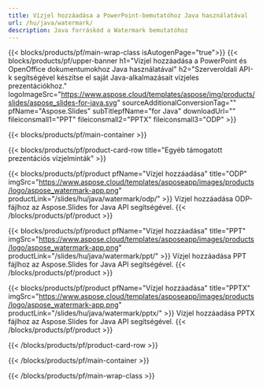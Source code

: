 ```yaml
---
title: Vízjel hozzáadása a PowerPoint-bemutatóhoz Java használatával
url: /hu/java/watermark/
description: Java forráskód a Watermark bemutatóhoz
---
```


{{< blocks/products/pf/main-wrap-class isAutogenPage="true">}}
{{< blocks/products/pf/upper-banner h1="Vízjel hozzáadása a PowerPoint és OpenOffice dokumentumokhoz Java használatával" h2="Szerveroldali API-k segítségével készítse el saját Java-alkalmazásait vízjeles prezentációkhoz." logoImageSrc="https://www.aspose.cloud/templates/aspose/img/products/slides/aspose_slides-for-java.svg" sourceAdditionalConversionTag="" pfName="Aspose.Slides" subTitlepfName="for Java" downloadUrl="" fileiconsmall1="PPT" fileiconsmall2="PPTX" fileiconsmall3="ODP" >}}

{{< blocks/products/pf/main-container >}}

{{< blocks/products/pf/product-card-row title="Egyéb támogatott prezentációs vízjelminták" >}}

{{< blocks/products/pf/product pfName="Vízjel hozzáadása" title="ODP" imgSrc="https://www.aspose.cloud/templates/asposeapp/images/products/logo/aspose_watermark-app.png" productLink="/slides/hu/java/watermark/odp/" >}}
Vízjel hozzáadása ODP-fájlhoz az Aspose.Slides for Java API segítségével.
{{< /blocks/products/pf/product >}}

{{< blocks/products/pf/product pfName="Vízjel hozzáadása" title="PPT" imgSrc="https://www.aspose.cloud/templates/asposeapp/images/products/logo/aspose_watermark-app.png" productLink="/slides/hu/java/watermark/ppt/" >}}
Vízjel hozzáadása PPT fájlhoz az Aspose.Slides for Java API segítségével.
{{< /blocks/products/pf/product >}}

{{< blocks/products/pf/product pfName="Vízjel hozzáadása" title="PPTX" imgSrc="https://www.aspose.cloud/templates/asposeapp/images/products/logo/aspose_watermark-app.png" productLink="/slides/hu/java/watermark/pptx/" >}}
Vízjel hozzáadása PPTX fájlhoz az Aspose.Slides for Java API segítségével.
{{< /blocks/products/pf/product >}}



{{< /blocks/products/pf/product-card-row >}}

{{< /blocks/products/pf/main-container >}}
    
{{< /blocks/products/pf/main-wrap-class >}}